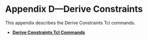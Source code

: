 # Appendix D—Derive Constraints

This appendix describes the Derive Constraints Tcl commands.

-   **[Derive Constraints Tcl Commands](GUID-EF4215C4-4E60-4551-BFBD-C4A85BEC13C2.md)**  



